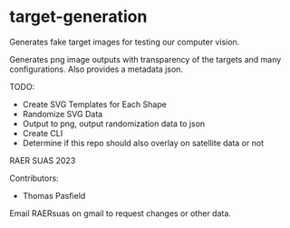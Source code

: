 # target-generation
Generates fake target images for testing our computer vision.

Generates png image outputs with transparency of the targets and many configurations. Also provides a metadata json.

TODO:
- Create SVG Templates for Each Shape
- Randomize SVG Data
- Output to png, output randomization data to json
- Create CLI
- Determine if this repo should also overlay on satellite data or not

RAER SUAS 2023

Contributors:
- Thomas Pasfield

Email RAERsuas on gmail to request changes or other data.
